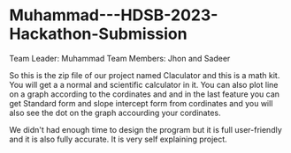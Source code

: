 # Muhammad---HDSB-2023-Hackathon-Submission
Team Leader: Muhammad
Team Members: Jhon and Sadeer

So this is the zip file of our project named Claculator and this is a math kit.
You will get a a normal and scientific calculator in it. You can also plot line on a graph according to the cordinates and and in the last feature you can get 
Standard form and slope intercept form from cordinates and you will also see the dot on the graph accourding your cordinates.

We didn't had enough time to design the program but it is full user-friendly and it is also fully accurate. It is very self explaining project.
